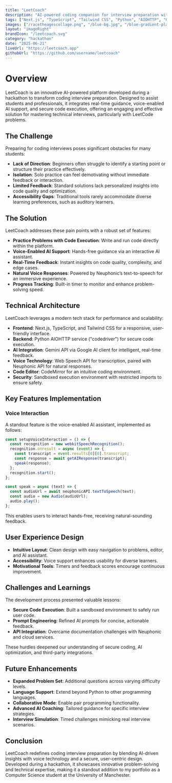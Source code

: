 ```yaml
---
title: "LeetCoach"
description: "AI-powered coding companion for interview preparation with voice-enabled support and real-time feedback."
tags: ["Next.js", "TypeScript", "Tailwind CSS", "Python", "AIOHTTP", "Gemini API", "Neuphonic API", "CodeMirror", "Docker", "Firebase", "Cloudflare", "Vercel"]
images: ["/racetheagescollage.png", "/blue-bg.jpg", "/blue-gradient-placeholder.jpg"]
layout: "imageRight"
brandIcon: "/leetcoach.svg"
category: "hackathon"
date: "2025-06-21"
liveUrl: "https://leetcoach.app"
githubUrl: "https://github.com/username/leetcoach"
---
```


# Overview

LeetCoach is an innovative AI-powered platform developed during a hackathon to transform coding interview preparation. Designed to assist students and professionals, it integrates real-time guidance, voice-enabled AI support, and secure code execution, offering an engaging and effective solution for mastering technical interviews, particularly with LeetCode problems.

## The Challenge

Preparing for coding interviews poses significant obstacles for many students:

- **Lack of Direction**: Beginners often struggle to identify a starting point or structure their practice effectively.
- **Isolation**: Solo practice can feel demotivating without immediate feedback or interaction.
- **Limited Feedback**: Standard solutions lack personalized insights into code quality and optimization.
- **Accessibility Gaps**: Traditional tools rarely accommodate diverse learning preferences, such as auditory learners.

## The Solution

LeetCoach addresses these pain points with a robust set of features:

- **Practice Problems with Code Execution**: Write and run code directly within the platform.
- **Voice-Enabled AI Support**: Hands-free guidance via an interactive AI assistant.
- **Real-Time Feedback**: Instant insights on code quality, complexity, and edge cases.
- **Natural Voice Responses**: Powered by Neuphonic’s text-to-speech for an immersive experience.
- **Progress Tracking**: Built-in timer to monitor and enhance problem-solving speed.

## Technical Architecture

LeetCoach leverages a modern tech stack for performance and scalability:

- **Frontend**: Next.js, TypeScript, and Tailwind CSS for a responsive, user-friendly interface.
- **Backend**: Python AIOHTTP service ("codedriver") for secure code execution.
- **AI Integration**: Gemini API via Google AI client for intelligent, real-time feedback.
- **Voice Technology**: Web Speech API for transcription, paired with Neuphonic API for natural responses.
- **Code Editor**: CodeMirror for an intuitive coding environment.
- **Security**: Sandboxed execution environment with restricted imports to ensure safety.

## Key Features Implementation

### Voice Interaction

A standout feature is the voice-enabled AI assistant, implemented as follows:

```typescript
const setupVoiceInteraction = () => {
  const recognition = new webkitSpeechRecognition();
  recognition.onresult = async (event) => {
    const transcript = event.results[0][0].transcript;
    const response = await getAIResponse(transcript);
    speak(response);
  };
  recognition.start();
};

const speak = async (text) => {
  const audioUrl = await neuphonicAPI.textToSpeech(text);
  const audio = new Audio(audioUrl);
  audio.play();
};
```

This enables users to interact hands-free, receiving natural-sounding feedback.

## User Experience Design

- **Intuitive Layout**: Clean design with easy navigation to problems, editor, and AI assistant.
- **Accessibility**: Voice support enhances usability for diverse learners.
- **Motivational Tools**: Timers and feedback scores encourage continuous improvement.

## Challenges and Learnings

The development process presented valuable lessons:

- **Secure Code Execution**: Built a sandboxed environment to safely run user code.
- **Prompt Engineering**: Refined AI prompts for concise, actionable feedback.
- **API Integration**: Overcame documentation challenges with Neuphonic and cloud services.

These hurdles deepened our understanding of secure coding, AI optimization, and third-party integrations.

## Future Enhancements

- **Expanded Problem Set**: Additional questions across varying difficulty levels.
- **Language Support**: Extend beyond Python to other programming languages.
- **Collaborative Mode**: Enable pair programming functionality.
- **Advanced AI Coaching**: Tailored guidance for specific interview strategies.
- **Interview Simulation**: Timed challenges mimicking real interview scenarios.

## Conclusion

LeetCoach redefines coding interview preparation by blending AI-driven insights with voice technology and a secure, user-centric design. Developed during a hackathon, it showcases innovative problem-solving and technical expertise, making it a standout addition to my portfolio as a Computer Science student at the University of Manchester.